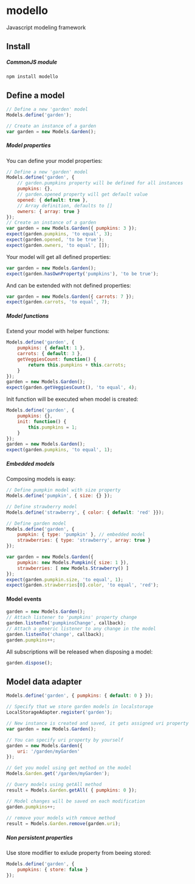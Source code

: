 # modello
Javascript modeling framework

## Install

##### CommonJS module

```
npm install modello
```

## Define a model

```javascript
// Define a new 'garden' model
Models.define('garden');

// Create an instance of a garden
var garden = new Models.Garden();
```
##### Model properties
You can define your model properties:

```javascript
// Define a new 'garden' model
Models.define('garden', {
    // garden.pumpkins property will be defined for all instances
    pumpkins: {},
    // garden.opened property will get default value
    opened: { default: true },
    // Array definition, defaults to []
    owners: { array: true }
});
// Create an instance of a garden
var garden = new Models.Garden({ pumpkins: 3 });
expect(garden.pumpkins, 'to equal', 3);
expect(garden.opened, 'to be true');
expect(garden.owners, 'to equal', []);
```

Your model will get all defined properties:
```javascript
var garden = new Models.Garden();
expect(garden.hasOwnProperty('pumpkins'), 'to be true');
```

And can be extended with not defined properties:
```javascript
var garden = new Models.Garden({ carrots: 7 });
expect(garden.carrots, 'to equal', 7);
```

##### Model functions
Extend your model with helper functions:
```javascript
Models.define('garden', {
    pumpkins: { default: 1 },
    carrots: { default: 3 },
    getVeggiesCount: function() {
        return this.pumpkins + this.carrots;
    }
});
garden = new Models.Garden();
expect(garden.getVeggiesCount(), 'to equal', 4);
```

Init function will be executed when model is created:
```javascript
Models.define('garden', {
    pumpkins: {},
    init: function() {
        this.pumpkins = 1;
    }
});
garden = new Models.Garden();
expect(garden.pumpkins, 'to equal', 1);
```

##### Embedded models
Composing models is easy:
```javascript
// Define pumpkin model with size property
Models.define('pumpkin', { size: {} });

// Define strawberry model
Models.define('strawberry', { color: { default: 'red' }});

// Define garden model
Models.define('garden', {
    pumpkin: { type: 'pumpkin' }, // embedded model
    strawberries: { type: 'strawberry', array: true }
});

var garden = new Models.Garden({
    pumpkin: new Models.Pumpkin({ size: 1 }),
    strawberries: [ new Models.Strawberry() ]
});
expect(garden.pumpkin.size, 'to equal', 1);
expect(garden.strawberries[0].color, 'to equal', 'red');
```

#### Model events
```javascript
garden = new Models.Garden();
// Attach listener to 'pumpkins' property change 
garden.listenTo('pumpkinsChange', callback);
// Attach a generic listener to any change in the model 
garden.listenTo('change', callback);
garden.pumpkins++;
```

All subscriptions will be released when disposing a model:
```javascript
garden.dispose();
```

## Model data adapter

```javascript
Models.define('garden', { pumpkins: { default: 0 } });

// Specify that we store garden models in localstorage
LocalStorageAdapter.register('garden');

// New instance is created and saved, it gets assigned uri property
var garden = new Models.Garden();

// You can specify uri property by yourself
garden = new Models.Garden({
    uri: '/garden/myGarden'
});

// Get you model using get method on the model
Models.Garden.get('/garden/myGarden');

// Query models using getAll method
result = Models.Garden.getAll( { pumpkins: 0 });

// Model changes will be saved on each modification
garden.pumpkins++;
            
// remove your models with remove method
result = Models.Garden.remove(garden.uri);
```

##### Non persistent properties
Use store modifier to exlude property from beeing stored:

```javascript
Models.define('garden', { 
    pumpkins: { store: false } 
});
```
